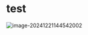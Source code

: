 # test

![image-20241221144542002](C:\Users\Administrator\AppData\Roaming\Typora\typora-user-images\image-20241221144542002.png)